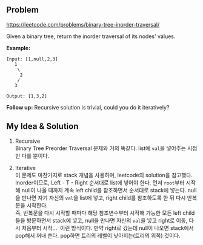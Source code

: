 Problem
-------------
https://leetcode.com/problems/binary-tree-inorder-traversal/  

Given a binary tree, return the inorder traversal of its nodes' values.  

**Example:**  

```
Input: [1,null,2,3]
   1
    \
     2
    /
   3

Output: [1,3,2]
```  

**Follow up:** Recursive solution is trivial, could you do it iteratively?
  
  
My Idea & Solution
-------------

1. Recursive  
Binary Tree Preorder Traversal 문제와 거의 똑같다. list에 `val`을 넣어주는 시점만 다를 뿐이다. 

2. Iterative  
이 문제도 마찬가지로 stack 개념을 사용하며, leetcode의 solution을 참고했다.  
Inorder이므로, Left - T - Right 순서대로 list에 넣어야 한다. 먼저 `root`부터 시작해 
null이 나올 때까지 계속 left child를 참조하면서 순서대로 stack에 넣는다. null을 만나면 
자기 자신의 `val`을 list에 넣고, right child를 참조하도록 한 뒤 다시 반복문을 시작한다.  
즉, 반복문을 다시 시작할 때마다 해당 참조변수부터 시작해 가능한 모든 left child들을 방문하면서 
stack에 넣고, null을 만나면 자신의 `val`을 넣고 right로 이동, 다시 처음부터 시작...&nbsp; 이런 
방식이다. 만약 right로 갔는데 null이 나오면 stack에서 pop해서 꺼내 쓴다. pop하면 트리의 
레벨이 낮아지는(트리의 위쪽) 것이다.